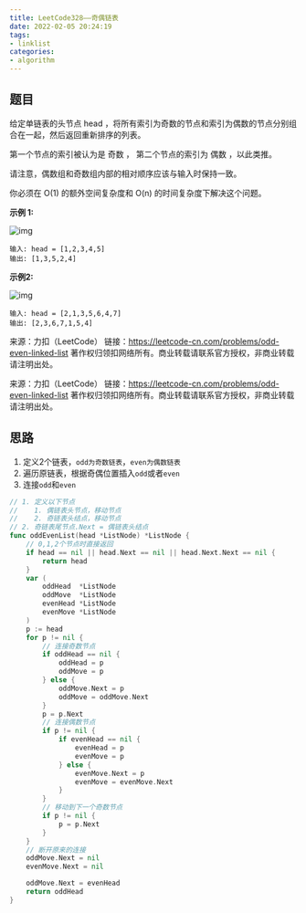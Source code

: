 ```yaml
---
title: LeetCode328——奇偶链表
date: 2022-02-05 20:24:19
tags:
- linklist
categories:
- algorithm
---
```


## 题目

给定单链表的头节点 head ，将所有索引为奇数的节点和索引为偶数的节点分别组合在一起，然后返回重新排序的列表。

第一个节点的索引被认为是 奇数 ， 第二个节点的索引为 偶数 ，以此类推。

请注意，偶数组和奇数组内部的相对顺序应该与输入时保持一致。

你必须在 O(1) 的额外空间复杂度和 O(n) 的时间复杂度下解决这个问题。

**示例 1:**

![img](https://assets.leetcode.com/uploads/2021/03/10/oddeven-linked-list.jpg)

```
输入: head = [1,2,3,4,5]
输出: [1,3,5,2,4]
```

**示例2:**

![img](https://assets.leetcode.com/uploads/2021/03/10/oddeven2-linked-list.jpg)

```
输入: head = [2,1,3,5,6,4,7]
输出: [2,3,6,7,1,5,4]
```



来源：力扣（LeetCode）
链接：https://leetcode-cn.com/problems/odd-even-linked-list
著作权归领扣网络所有。商业转载请联系官方授权，非商业转载请注明出处。

来源：力扣（LeetCode）
链接：https://leetcode-cn.com/problems/odd-even-linked-list
著作权归领扣网络所有。商业转载请联系官方授权，非商业转载请注明出处。

## 思路

1. 定义2个链表，`odd为奇数链表`，`even为偶数链表`
2. 遍历原链表，根据奇偶位置插入`odd`或者`even`
3. 连接`odd`和`even`

```go
// 1. 定义以下节点
//    1. 偶链表头节点，移动节点
//    2. 奇链表头结点，移动节点
// 2. 奇链表尾节点.Next = 偶链表头结点
func oddEvenList(head *ListNode) *ListNode {
	// 0,1,2个节点时直接返回
	if head == nil || head.Next == nil || head.Next.Next == nil {
		return head
	}
	var (
		oddHead  *ListNode
		oddMove  *ListNode
		evenHead *ListNode
		evenMove *ListNode
	)
	p := head
	for p != nil {
		// 连接奇数节点
		if oddHead == nil {
			oddHead = p
			oddMove = p
		} else {
			oddMove.Next = p
			oddMove = oddMove.Next
		}
		p = p.Next
		// 连接偶数节点
		if p != nil {
			if evenHead == nil {
				evenHead = p
				evenMove = p
			} else {
				evenMove.Next = p
				evenMove = evenMove.Next
			}
		}
		// 移动到下一个奇数节点
		if p != nil {
			p = p.Next
		}
	}
	// 断开原来的连接
	oddMove.Next = nil
	evenMove.Next = nil

	oddMove.Next = evenHead
	return oddHead
}
```

